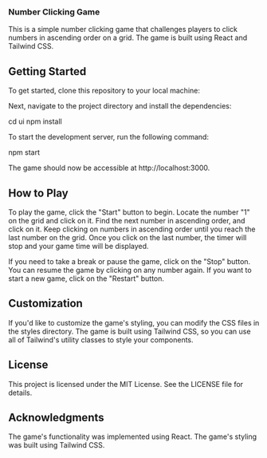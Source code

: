 ### Number Clicking Game
This is a simple number clicking game that challenges players to click numbers in ascending order on a grid. The game is built using React and Tailwind CSS.

## Getting Started
To get started, clone this repository to your local machine:


Next, navigate to the project directory and install the dependencies:

cd ui
npm install

To start the development server, run the following command:

npm start

The game should now be accessible at http://localhost:3000.

## How to Play
To play the game, click the "Start" button to begin. Locate the number "1" on the grid and click on it. Find the next number in ascending order, and click on it. Keep clicking on numbers in ascending order until you reach the last number on the grid. Once you click on the last number, the timer will stop and your game time will be displayed.

If you need to take a break or pause the game, click on the "Stop" button. You can resume the game by clicking on any number again. If you want to start a new game, click on the "Restart" button.

## Customization
If you'd like to customize the game's styling, you can modify the CSS files in the styles directory. The game is built using Tailwind CSS, so you can use all of Tailwind's utility classes to style your components.

## License
This project is licensed under the MIT License. See the LICENSE file for details.

## Acknowledgments
The game's functionality was implemented using React.
The game's styling was built using Tailwind CSS.